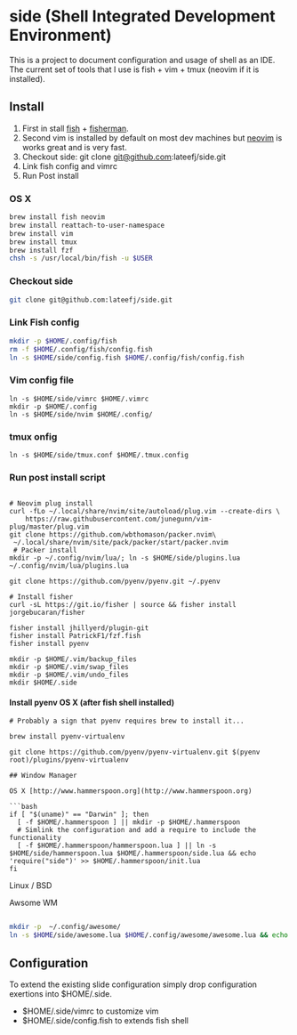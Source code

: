 # side (Shell Integrated Development Environment)

This is a project to document configuration and usage of shell as an IDE. The current set of tools that I use is fish + vim + tmux (neovim if it is installed).

## Install 
1. First in stall [fish](https://fishshell.com/) + [fisherman](https://github.com/jorgebucaran/fisher).
1. Second vim is installed by default on most dev machines but [neovim](https://github.com/neovim/neovim/wiki/Installing-Neovim) is works great and is very fast.
1. Checkout side: git clone git@github.com:lateefj/side.git
1. Link fish config and vimrc
1. Run Post install


### OS X

```bash
brew install fish neovim
brew install reattach-to-user-namespace
brew install vim 
brew install tmux
brew install fzf
chsh -s /usr/local/bin/fish -u $USER
```

### Checkout side

```bash
git clone git@github.com:lateefj/side.git
```

### Link Fish config

```bash
mkdir -p $HOME/.config/fish
rm -f $HOME/.config/fish/config.fish
ln -s $HOME/side/config.fish $HOME/.config/fish/config.fish
```
### Vim config file
```
ln -s $HOME/side/vimrc $HOME/.vimrc
mkdir -p $HOME/.config
ln -s $HOME/side/nvim $HOME/.config/
```

### tmux onfig
```
ln -s $HOME/side/tmux.conf $HOME/.tmux.config
```

### Run post install script

```

# Neovim plug install
curl -fLo ~/.local/share/nvim/site/autoload/plug.vim --create-dirs \
    https://raw.githubusercontent.com/junegunn/vim-plug/master/plug.vim
git clone https://github.com/wbthomason/packer.nvim\
 ~/.local/share/nvim/site/pack/packer/start/packer.nvim
 # Packer install
mkdir -p ~/.config/nvim/lua/; ln -s $HOME/side/plugins.lua ~/.config/nvim/lua/plugins.lua

git clone https://github.com/pyenv/pyenv.git ~/.pyenv

# Install fisher
curl -sL https://git.io/fisher | source && fisher install jorgebucaran/fisher

fisher install jhillyerd/plugin-git
fisher install PatrickF1/fzf.fish
fisher install pyenv

mkdir -p $HOME/.vim/backup_files
mkdir -p $HOME/.vim/swap_files
mkdir -p $HOME/.vim/undo_files
mkdir $HOME/.side
```

#### Install pyenv  OS X (after fish shell installed)


```
# Probably a sign that pyenv requires brew to install it...

brew install pyenv-virtualenv

git clone https://github.com/pyenv/pyenv-virtualenv.git $(pyenv root)/plugins/pyenv-virtualenv

## Window Manager

OS X [http://www.hammerspoon.org](http://www.hammerspoon.org)

```bash
if [ "$(uname)" == "Darwin" ]; then
  [ -f $HOME/.hammerspoon ] || mkdir -p $HOME/.hammerspoon
  # Simlink the configuration and add a require to include the functionality
  [ -f $HOME/.hammerspoon/hammerspoon.lua ] || ln -s $HOME/side/hammerspoon.lua $HOME/.hammerspoon/side.lua && echo 'require("side")' >> $HOME/.hammerspoon/init.lua
fi
```

Linux / BSD

Awsome WM

```bash

mkdir -p  ~/.config/awesome/
ln -s $HOME/side/awesome.lua $HOME/.config/awesome/awesome.lua && echo 'require("side")' >> $HOME/.config/awesome/side.lua
```


## Configuration

To extend the existing slide configuration simply drop configuration exertions into $HOME/.side.

* $HOME/.side/vimrc to customize vim 
* $HOME/.side/config.fish to extends fish shell
